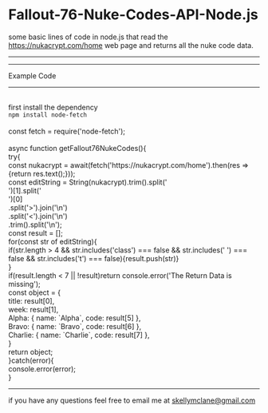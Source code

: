 # Fallout-76-Nuke-Codes-API-Node.js
some basic lines of code in node.js that read the https://nukacrypt.com/home web page and returns all the nuke code data.
<br><hr>

<hr />
<span> Example Code </span>
<hr />
<br>
first install the dependency<br />
<code>npm install node-fetch</code>
<br>
<br />
const fetch = require('node-fetch');
<br /><br />
async function getFallout76NukeCodes(){<br />
try{<br />
const nukacrypt = await(fetch('https://nukacrypt.com/home').then(res => {return res.text();}));<br />
const editString = String(nukacrypt).trim().split('<div id=\'nuclearcodess\'>')[1].split('</div>')[0]<br />
.split('>').join('\n')<br />
.split('<').join('\n')<br />
.trim().split('\n');<br />
const result = [];<br />
for(const str of editString){<br />
if(str.length > 4 && str.includes('class') === false && str.includes('  ') === false && str.includes('t') === false){result.push(str)}<br />
}<br />
if(result.length < 7 || !result)return console.error('The Return Data is missing');<br />
const object = {<br />
  title: result[0],<br />
  week: result[1],<br />
  Alpha: { name: `Alpha`, code: result[5] },<br />
  Bravo: { name: `Bravo`, code: result[6] },<br />
  Charlie: { name: `Charlie`, code: result[7] },<br />
}<br />
return object;<br />
}catch(error){<br />
console.error(error);<br />
}<br />
<hr />
if you have any questions feel free to email me at <a href="https://mail.google.com/mail/?tab=rm&authuser=0&ogbl">skellymclane@gmail.com</a>



